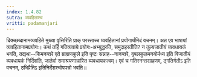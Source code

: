 ```yaml
---
index: 1.4.82
sutra: व्यवहिताश्च
vritti: padamanjari
---
```


 दिक्च्छब्दानामव्यवहिते मुख्या वृत्तिरिति प्राक् परस्ताच्च व्यवहितानां प्रयोगार्थमिदं वचनम्। अत एव भाषायां व्यवहितानामप्रयोगः। कथं तर्हि गतिव्यवाये प्रयोगः-अभ्युद्धरति, समुदाहरतीति? न तुल्यजातीयं व्यवधायकं भवति, तद्यथा--किमनन्तरे एते ब्राह्मणकुले इति पृष्टः सन्नाह--नानन्तरे, वृषलकुलमनयोर्मध्य इति विजातीयं व्यवधायकं निर्दिशति, जातेर्वा समाश्रयणान्नास्ति व्यवधायकत्वम्। एवं च गतिरनन्तरग्रहणम्, ठ्गतिर्गतौऽ इति वचनम्, ठभिप्रैतिऽ इतिनिर्देशश्चोपपन्नो भवति॥